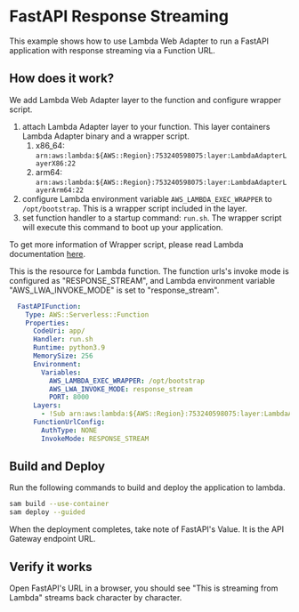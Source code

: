 # FastAPI Response Streaming

This example shows how to use Lambda Web Adapter to run a FastAPI application with response streaming via a Function URL.

## How does it work?

We add Lambda Web Adapter layer to the function and configure wrapper script.

1. attach Lambda Adapter layer to your function. This layer containers Lambda Adapter binary and a wrapper script.
    1. x86_64: `arn:aws:lambda:${AWS::Region}:753240598075:layer:LambdaAdapterLayerX86:22`
    2. arm64: `arn:aws:lambda:${AWS::Region}:753240598075:layer:LambdaAdapterLayerArm64:22`
2. configure Lambda environment variable `AWS_LAMBDA_EXEC_WRAPPER` to `/opt/bootstrap`. This is a wrapper script included in the layer.
3. set function handler to a startup command: `run.sh`. The wrapper script will execute this command to boot up your application.

To get more information of Wrapper script, please read Lambda documentation [here](https://docs.aws.amazon.com/lambda/latest/dg/runtimes-modify.html#runtime-wrapper).

This is the resource for Lambda function. The function urls's invoke mode is configured as "RESPONSE_STREAM", and Lambda environment variable "AWS_LWA_INVOKE_MODE" is set to "response_stream".

```yaml
  FastAPIFunction:
    Type: AWS::Serverless::Function
    Properties:
      CodeUri: app/
      Handler: run.sh
      Runtime: python3.9
      MemorySize: 256
      Environment:
        Variables:
          AWS_LAMBDA_EXEC_WRAPPER: /opt/bootstrap
          AWS_LWA_INVOKE_MODE: response_stream
          PORT: 8000
      Layers:
        - !Sub arn:aws:lambda:${AWS::Region}:753240598075:layer:LambdaAdapterLayerX86:22
      FunctionUrlConfig:
        AuthType: NONE
        InvokeMode: RESPONSE_STREAM
```

## Build and Deploy

Run the following commands to build and deploy the application to lambda.

```bash
sam build --use-container
sam deploy --guided
```

When the deployment completes, take note of FastAPI's Value. It is the API Gateway endpoint URL.

## Verify it works

Open FastAPI's URL in a browser, you should see "This is streaming from Lambda" streams back character by character.
